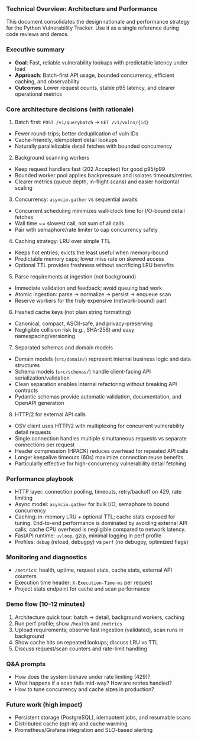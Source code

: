 ### Technical Overview: Architecture and Performance

This document consolidates the design rationale and performance strategy for the Python Vulnerability Tracker. Use it as a single reference during code reviews and demos.

### Executive summary

- **Goal**: Fast, reliable vulnerability lookups with predictable latency under load
- **Approach**: Batch-first API usage, bounded concurrency, efficient caching, and observability
- **Outcomes**: Lower request counts, stable p95 latency, and clearer operational metrics

### Core architecture decisions (with rationale)

1) Batch first: `POST /v1/querybatch` → `GET /v1/vulns/{id}`
- Fewer round-trips; better deduplication of vuln IDs
- Cache-friendly, idempotent detail lookups
- Naturally parallelizable detail fetches with bounded concurrency

2) Background scanning workers
- Keep request handlers fast (202 Accepted) for good p95/p99
- Bounded worker pool applies backpressure and isolates timeouts/retries
- Clearer metrics (queue depth, in-flight scans) and easier horizontal scaling

3) Concurrency: `asyncio.gather` vs sequential awaits
- Concurrent scheduling minimizes wall-clock time for I/O-bound detail fetches
- Wall time ~= slowest call, not sum of all calls
- Pair with semaphore/rate limiter to cap concurrency safely

4) Caching strategy: LRU over simple TTL
- Keeps hot entries; evicts the least useful when memory-bound
- Predictable memory caps; lower miss rate on skewed access
- Optional TTL provides freshness without sacrificing LRU benefits

5) Parse requirements at ingestion (not background)
- Immediate validation and feedback; avoid queuing bad work
- Atomic ingestion: parse → normalize → persist → enqueue scan
- Reserve workers for the truly expensive (network-bound) part

6) Hashed cache keys (not plain string formatting)
- Canonical, compact, ASCII-safe, and privacy-preserving
- Negligible collision risk (e.g., SHA-256) and easy namespacing/versioning

7) Separated schemas and domain models
- Domain models (`src/domain/`) represent internal business logic and data structures
- Schema models (`src/schemas/`) handle client-facing API serialization/validation
- Clean separation enables internal refactoring without breaking API contracts
- Pydantic schemas provide automatic validation, documentation, and OpenAPI generation

8) HTTP/2 for external API calls
- OSV client uses HTTP/2 with multiplexing for concurrent vulnerability detail requests
- Single connection handles multiple simultaneous requests vs separate connections per request
- Header compression (HPACK) reduces overhead for repeated API calls
- Longer keepalive timeouts (60s) maximize connection reuse benefits
- Particularly effective for high-concurrency vulnerability detail fetching

### Performance playbook

- HTTP layer: connection pooling, timeouts, retry/backoff on 429, rate limiting
- Async model: `asyncio.gather` for bulk I/O; semaphore to bound concurrency
- Caching: in-memory LRU + optional TTL; cache stats exposed for tuning. End-to-end performance is dominated by avoiding external API calls; cache CPU overhead is negligible compared to network latency.
- FastAPI runtime: `uvloop`, gzip, minimal logging in perf profile
- Profiles: `debug` (reload, debugpy) vs `perf` (no debugpy, optimized flags)

### Monitoring and diagnostics

- `/metrics`: health, uptime, request stats, cache stats, external API counters
- Execution time header: `X-Execution-Time-ms` per request
- Project stats endpoint for cache and scan performance

### Demo flow (10–12 minutes)

1) Architecture quick tour: batch → detail, background workers, caching
2) Run perf profile; show `/health` and `/metrics`
3) Upload requirements; observe fast ingestion (validated), scan runs in background
4) Show cache hits on repeated lookups; discuss LRU vs TTL
5) Discuss request/scan counters and rate-limit handling

### Q&A prompts

- How does the system behave under rate limiting (429)?
- What happens if a scan fails mid-way? How are retries handled?
- How to tune concurrency and cache sizes in production?

### Future work (high impact)

- Persistent storage (PostgreSQL), idempotent jobs, and resumable scans
- Distributed cache (opt-in) and cache warming
- Prometheus/Grafana integration and SLO-based alerting


